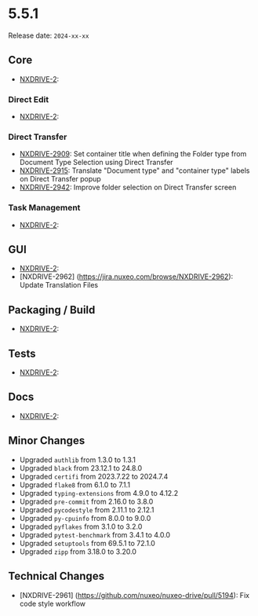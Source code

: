 # 5.5.1

Release date: `2024-xx-xx`

## Core

- [NXDRIVE-2](https://jira.nuxeo.com/browse/NXDRIVE-2):

### Direct Edit

- [NXDRIVE-2](https://jira.nuxeo.com/browse/NXDRIVE-2):

### Direct Transfer

- [NXDRIVE-2909](https://jira.nuxeo.com/browse/NXDRIVE-2909): Set container title when defining the Folder type from Document Type Selection using Direct Transfer
- [NXDRIVE-2915](https://jira.nuxeo.com/browse/NXDRIVE-2915): Translate "Document type" and "container type" labels on Direct Transfer popup
- [NXDRIVE-2942](https://jira.nuxeo.com/browse/NXDRIVE-2942): Improve folder selection on Direct Transfer screen

### Task Management
- [NXDRIVE-2](https://jira.nuxeo.com/browse/NXDRIVE-2):

## GUI

- [NXDRIVE-2](https://jira.nuxeo.com/browse/NXDRIVE-2):
- [NXDRIVE-2962] (https://jira.nuxeo.com/browse/NXDRIVE-2962): Update Translation Files

## Packaging / Build

- [NXDRIVE-2](https://jira.nuxeo.com/browse/NXDRIVE-2):

## Tests

- [NXDRIVE-2](https://jira.nuxeo.com/browse/NXDRIVE-2):

## Docs

- [NXDRIVE-2](https://jira.nuxeo.com/browse/NXDRIVE-2):

## Minor Changes

- Upgraded `authlib` from 1.3.0 to 1.3.1
- Upgraded `black` from 23.12.1 to 24.8.0
- Upgraded `certifi` from 2023.7.22 to 2024.7.4
- Upgraded `flake8` from 6.1.0 to 7.1.1
- Upgraded `typing-extensions` from 4.9.0 to 4.12.2
- Upgraded `pre-commit` from 2.16.0 to 3.8.0
- Upgraded `pycodestyle` from 2.11.1 to 2.12.1
- Upgraded `py-cpuinfo` from 8.0.0 to 9.0.0
- Upgraded `pyflakes` from 3.1.0 to 3.2.0
- Upgraded `pytest-benchmark` from 3.4.1 to 4.0.0
- Upgraded `setuptools` from 69.5.1 to 72.1.0
- Upgraded `zipp` from 3.18.0 to 3.20.0

## Technical Changes

- [NXDRIVE-2961] (https://github.com/nuxeo/nuxeo-drive/pull/5194): Fix code style workflow
